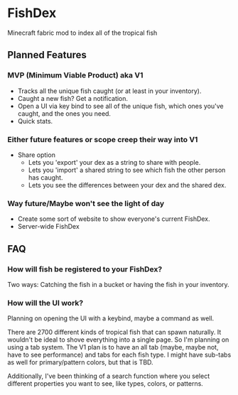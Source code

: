 # FishDex
Minecraft fabric mod to index all of the tropical fish

## Planned Features

### MVP (Minimum Viable Product) aka V1
- Tracks all the unique fish caught (or at least in your inventory).
- Caught a new fish? Get a notification.
- Open a UI via key bind to see all of the unique fish, which ones you've caught, and the ones you need.
- Quick stats.

### Either future features or scope creep their way into V1
- Share option
  - Lets you 'export' your dex as a string to share with people.
  - Lets you 'import' a shared string to see which fish the other person has caught.
  - Lets you see the differences between your dex and the shared dex.

### Way future/Maybe won't see the light of day
- Create some sort of website to show everyone's current FishDex.
- Server-wide FishDex

## FAQ

### How will fish be registered to your FishDex?
Two ways: Catching the fish in a bucket or having the fish in your inventory.

### How will the UI work?
Planning on opening the UI with a keybind, maybe a command as well.

There are 2700 different kinds of tropical fish that can spawn naturally. It wouldn't be ideal to shove everything into a single page. So I'm planning on using a tab system. The V1 plan is to have an all tab (maybe, maybe not, have to see performance) and tabs for each fish type. I might have sub-tabs as well for primary/pattern colors, but that is TBD.

Additionally, I've been thinking of a search function where you select different properties you want to see, like types, colors, or patterns.
